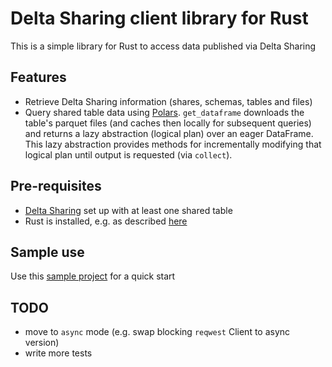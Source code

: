 # Delta Sharing client library for Rust

This is a simple library for Rust to access data published via Delta Sharing

## Features

- Retrieve Delta Sharing information (shares, schemas, tables and files)
- Query shared table data using [Polars](https://pola-rs.github.io/polars/polars/index.html). `get_dataframe` downloads the table's parquet files (and caches then locally for subsequent queries) and returns a lazy abstraction (logical plan) over an eager DataFrame. This lazy abstraction provides methods for incrementally modifying that logical plan until output is requested (via `collect`).

## Pre-requisites

- [Delta Sharing](https://databricks.com/product/delta-sharing) set up with at least one shared table 
- Rust is installed, e.g. as described [here](https://doc.rust-lang.org/cargo/getting-started/installation.html)

## Sample use

Use this [sample project](https://github.com/r3stl355/delta-sharing-rust-cllient-use-example) for a quick start

## TODO

- move to `async` mode (e.g. swap blocking `reqwest` Client to async version)
- write more tests